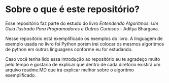 <h1>Sobre o que é este repositório?</h1>
<p>
Esse repositório faz parte do estudo do livro <i>Entendendo Algoritmos: Um Guia Ilustrado Para Programadores e Outros Curiosos</i> - Aditya Bhargava.
</p>
<p>
Nesse repositório está exemplificado os exemplos do livro. A linguagem de exemplo usada no livro foi Python porém irei colocar os mesmos algoritmos de python em outras linguagens conforme eu for estudando.
</p>
<p>
Caso você tenha lido essa introdução ao repositório eu te agradeço muito pelo tempo e gostaria de explicar que dentro de cada diretório existirá um arquivo readme.MD que irá explicar melhor sobre o algoritmo exemplificado.
</p>
